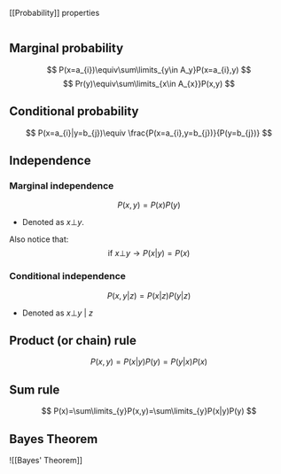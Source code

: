 [[Probability]] properties

```toc
```
## Marginal probability
$$
P(x=a_{i})\equiv\sum\limits_{y\in A_y}P(x=a_{i},y)
$$
$$
Pr(y)\equiv\sum\limits_{x\in A_{x}}P(x,y)
$$

## Conditional probability
$$
P(x=a_{i}|y=b_{j})\equiv \frac{P(x=a_{i},y=b_{j})}{P(y=b_{j})}
$$

## Independence

### Marginal independence
$$
P(x,y)=P(x)P(y)
$$
* Denoted as $x\bot y$.

Also notice that:
$$
\text{if }x\bot y\to P(x|y)=P(x)
$$

### Conditional independence

$$
P(x,y|z)=P(x|z)P(y|z)
$$

* Denoted as $x\bot y\ |\ z$     

## Product (or chain) rule

$$
P(x,y)=P(x|y)P(y)=P(y|x)P(x)
$$

## Sum rule

$$
P(x)=\sum\limits_{y}P(x,y)=\sum\limits_{y}P(x|y)P(y)
$$

## Bayes Theorem

![[Bayes' Theorem]]
